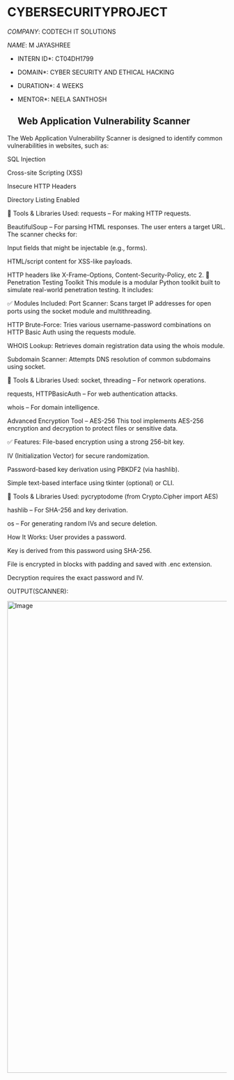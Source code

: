# CYBERSECURITYPROJECT

*COMPANY*: CODTECH IT SOLUTIONS

*NAME*: M JAYASHREE

* INTERN ID*: CT04DH1799
  
* DOMAIN*: CYBER SECURITY AND ETHICAL HACKING
  
* DURATION*: 4 WEEKS
  
* MENTOR*: NEELA SANTHOSH
  ## Web Application Vulnerability Scanner
The Web Application Vulnerability Scanner is designed to identify common vulnerabilities in websites, such as:

SQL Injection

Cross-site Scripting (XSS)

Insecure HTTP Headers

Directory Listing Enabled

🔧 Tools & Libraries Used:
requests – For making HTTP requests.

BeautifulSoup – For parsing HTML responses.
The user enters a target URL. The scanner checks for:

Input fields that might be injectable (e.g., forms).

HTML/script content for XSS-like payloads.

HTTP headers like X-Frame-Options, Content-Security-Policy, etc
2. 🔎 Penetration Testing Toolkit
This module is a modular Python toolkit built to simulate real-world penetration testing. It includes:

✅ Modules Included:
Port Scanner: Scans target IP addresses for open ports using the socket module and multithreading.

HTTP Brute-Force: Tries various username-password combinations on HTTP Basic Auth using the requests module.

WHOIS Lookup: Retrieves domain registration data using the whois module.

Subdomain Scanner: Attempts DNS resolution of common subdomains using socket.

🔧 Tools & Libraries Used:
socket, threading – For network operations.

requests, HTTPBasicAuth – For web authentication attacks.

whois – For domain intelligence.

Advanced Encryption Tool – AES-256
This tool implements AES-256 encryption and decryption to protect files or sensitive data.

✅ Features:
File-based encryption using a strong 256-bit key.

IV (Initialization Vector) for secure randomization.

Password-based key derivation using PBKDF2 (via hashlib).

Simple text-based interface using tkinter (optional) or CLI.

🔧 Tools & Libraries Used:
pycryptodome (from Crypto.Cipher import AES)

hashlib – For SHA-256 and key derivation.

os – For generating random IVs and secure deletion.

How It Works:
User provides a password.

Key is derived from this password using SHA-256.

File is encrypted in blocks with padding and saved with .enc extension.

Decryption requires the exact password and IV.

  OUTPUT(SCANNER):
  
  <img width="1920" height="1080" alt="Image" src="https://github.com/user-attachments/assets/dd7b5a04-369b-4db5-8107-776404c44464" />
